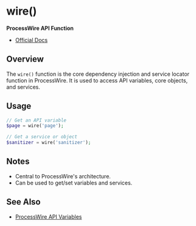 # wire()

**ProcessWire API Function**

- [Official Docs](https://processwire.com/api/ref/wire/)

## Overview

The `wire()` function is the core dependency injection and service locator function in ProcessWire. It is used to access API variables, core objects, and services.

## Usage

```php
// Get an API variable
$page = wire('page');

// Get a service or object
$sanitizer = wire('sanitizer');
```

## Notes
- Central to ProcessWire's architecture.
- Can be used to get/set variables and services.

## See Also
- [ProcessWire API Variables](https://processwire.com/api/ref/)
